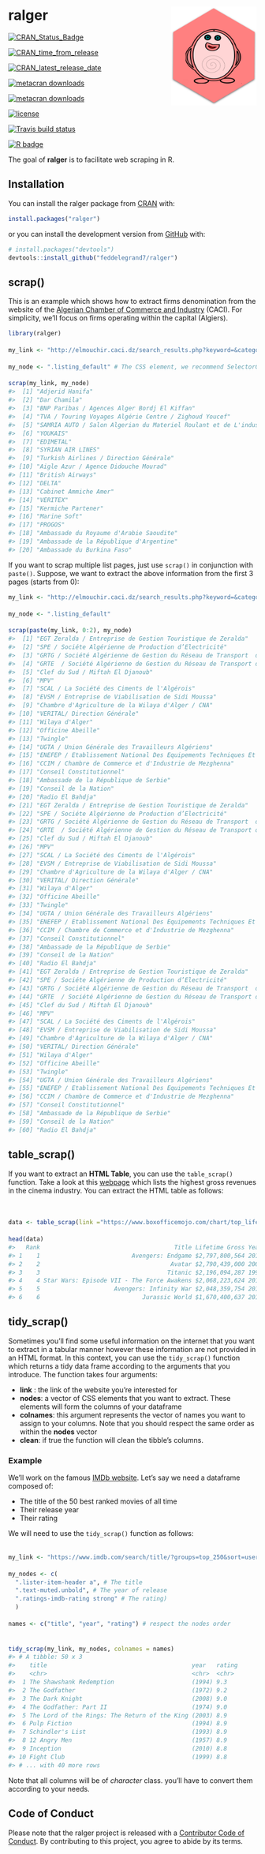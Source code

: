 
<!-- README.md is generated from README.Rmd. Please edit that file -->

# ralger <a><img src='man/figures/hex.png' align="right" height="200" /></a>

<!-- badges: start -->

[![CRAN\_Status\_Badge](https://www.r-pkg.org/badges/version/ralger)](https://cran.r-project.org/package=ralger)

[![CRAN\_time\_from\_release](https://www.r-pkg.org/badges/ago/ralger)](https://cran.r-project.org/package=ralger)

[![CRAN\_latest\_release\_date](https://www.r-pkg.org/badges/last-release/ralger)](https://cran.r-project.org/package=ralger)

[![metacran
downloads](https://cranlogs.r-pkg.org/badges/ralger)](https://cran.r-project.org/package=ralger)

[![metacran
downloads](https://cranlogs.r-pkg.org/badges/grand-total/ralger)](https://cran.r-project.org/package=ralger)

[![license](https://img.shields.io/github/license/mashape/apistatus.svg)](https://choosealicense.com/licenses/mit/)

[![Travis build
status](https://travis-ci.com/feddelegrand7/ralger.svg?branch=master)](https://travis-ci.com/feddelegrand7/ralger)

[![R
badge](https://img.shields.io/badge/Build%20with-♥%20and%20R-blue)](https://github.com/feddelegrand7/ralger)

<!-- badges: end -->

The goal of **ralger** is to facilitate web scraping in R.

## Installation

You can install the ralger package from
[CRAN](https://cran.r-project.org/) with:

``` r
install.packages("ralger")
```

or you can install the development version from
[GitHub](https://github.com/) with:

``` r
# install.packages("devtools")
devtools::install_github("feddelegrand7/ralger")
```

## scrap()

This is an example which shows how to extract firms denomination from
the website of the [Algerian Chamber of Commerce and
Industry](http://elmouchir.caci.dz) (CACI). For simplicity, we’ll focus
on firms operating within the capital (Algiers).

``` r
library(ralger)

my_link <- "http://elmouchir.caci.dz/search_results.php?keyword=&category=&location=Alger&submit=Trouver"

my_node <- ".listing_default" # The CSS element, we recommend SelectorGadget

scrap(my_link, my_node)
#>  [1] "Adjerid Hanifa"                                                               
#>  [2] "Dar Chamila"                                                                  
#>  [3] "BNP Paribas / Agences Alger Bordj El Kiffan"                                  
#>  [4] "TVA / Touring Voyages Algérie Centre / Zighoud Youcef"                        
#>  [5] "SAMRIA AUTO / Salon Algerian du Materiel Roulant et de L'industrie Automobile"
#>  [6] "YOUKAIS"                                                                      
#>  [7] "EDIMETAL"                                                                     
#>  [8] "SYRIAN AIR LINES"                                                             
#>  [9] "Turkish Airlines / Direction Générale"                                        
#> [10] "Aigle Azur / Agence Didouche Mourad"                                          
#> [11] "British Airways"                                                              
#> [12] "DELTA"                                                                        
#> [13] "Cabinet Ammiche Amer"                                                         
#> [14] "VERITEX"                                                                      
#> [15] "Kermiche Partener"                                                            
#> [16] "Marine Soft"                                                                  
#> [17] "PROGOS"                                                                       
#> [18] "Ambassade du Royaume d'Arabie Saoudite"                                       
#> [19] "Ambassade de la République d'Argentine"                                       
#> [20] "Ambassade du Burkina Faso"
```

If you want to scrap multiple list pages, just use `scrap()` in
conjunction with `paste()`. Suppose, we want to extract the above
information from the first 3 pages (starts from 0):

``` r
my_link <- "http://elmouchir.caci.dz/search_results.php?keyword=&category=&location=Alger&submit=Trouver&page=" 

my_node <- ".listing_default"

scrap(paste(my_link, 0:2), my_node)
#>  [1] "EGT Zeralda / Entreprise de Gestion Touristique de Zeralda"                                                                    
#>  [2] "SPE / Sociéte Algérienne de Production d’Electricité"                                                                          
#>  [3] "GRTG / Société Algérienne de Gestion du Réseau de Transport  de Gaz"                                                           
#>  [4] "GRTE  / Société Algérienne de Gestion du Réseau de Transport de Electricité"                                                   
#>  [5] "Clef du Sud / Miftah El Djanoub"                                                                                               
#>  [6] "MPV"                                                                                                                           
#>  [7] "SCAL / La Société des Ciments de l'Algérois"                                                                                   
#>  [8] "EVSM / Entreprise de Viabilisation de Sidi Moussa"                                                                             
#>  [9] "Chambre d'Agriculture de la Wilaya d'Alger / CNA"                                                                              
#> [10] "VERITAL/ Direction Générale"                                                                                                   
#> [11] "Wilaya d'Alger"                                                                                                                
#> [12] "Officine Abeille"                                                                                                              
#> [13] "Twingle"                                                                                                                       
#> [14] "UGTA / Union Générale des Travailleurs Algériens"                                                                              
#> [15] "ENEFEP / Etablissement National Des Equipements Techniques Et Pédagogiques de la Formation et de L’enseignement Professionnels"
#> [16] "CCIM / Chambre de Commerce et d'Industrie de Mezghenna"                                                                        
#> [17] "Conseil Constitutionnel"                                                                                                       
#> [18] "Ambassade de la République de Serbie"                                                                                          
#> [19] "Conseil de la Nation"                                                                                                          
#> [20] "Radio El Bahdja"                                                                                                               
#> [21] "EGT Zeralda / Entreprise de Gestion Touristique de Zeralda"                                                                    
#> [22] "SPE / Sociéte Algérienne de Production d’Electricité"                                                                          
#> [23] "GRTG / Société Algérienne de Gestion du Réseau de Transport  de Gaz"                                                           
#> [24] "GRTE  / Société Algérienne de Gestion du Réseau de Transport de Electricité"                                                   
#> [25] "Clef du Sud / Miftah El Djanoub"                                                                                               
#> [26] "MPV"                                                                                                                           
#> [27] "SCAL / La Société des Ciments de l'Algérois"                                                                                   
#> [28] "EVSM / Entreprise de Viabilisation de Sidi Moussa"                                                                             
#> [29] "Chambre d'Agriculture de la Wilaya d'Alger / CNA"                                                                              
#> [30] "VERITAL/ Direction Générale"                                                                                                   
#> [31] "Wilaya d'Alger"                                                                                                                
#> [32] "Officine Abeille"                                                                                                              
#> [33] "Twingle"                                                                                                                       
#> [34] "UGTA / Union Générale des Travailleurs Algériens"                                                                              
#> [35] "ENEFEP / Etablissement National Des Equipements Techniques Et Pédagogiques de la Formation et de L’enseignement Professionnels"
#> [36] "CCIM / Chambre de Commerce et d'Industrie de Mezghenna"                                                                        
#> [37] "Conseil Constitutionnel"                                                                                                       
#> [38] "Ambassade de la République de Serbie"                                                                                          
#> [39] "Conseil de la Nation"                                                                                                          
#> [40] "Radio El Bahdja"                                                                                                               
#> [41] "EGT Zeralda / Entreprise de Gestion Touristique de Zeralda"                                                                    
#> [42] "SPE / Sociéte Algérienne de Production d’Electricité"                                                                          
#> [43] "GRTG / Société Algérienne de Gestion du Réseau de Transport  de Gaz"                                                           
#> [44] "GRTE  / Société Algérienne de Gestion du Réseau de Transport de Electricité"                                                   
#> [45] "Clef du Sud / Miftah El Djanoub"                                                                                               
#> [46] "MPV"                                                                                                                           
#> [47] "SCAL / La Société des Ciments de l'Algérois"                                                                                   
#> [48] "EVSM / Entreprise de Viabilisation de Sidi Moussa"                                                                             
#> [49] "Chambre d'Agriculture de la Wilaya d'Alger / CNA"                                                                              
#> [50] "VERITAL/ Direction Générale"                                                                                                   
#> [51] "Wilaya d'Alger"                                                                                                                
#> [52] "Officine Abeille"                                                                                                              
#> [53] "Twingle"                                                                                                                       
#> [54] "UGTA / Union Générale des Travailleurs Algériens"                                                                              
#> [55] "ENEFEP / Etablissement National Des Equipements Techniques Et Pédagogiques de la Formation et de L’enseignement Professionnels"
#> [56] "CCIM / Chambre de Commerce et d'Industrie de Mezghenna"                                                                        
#> [57] "Conseil Constitutionnel"                                                                                                       
#> [58] "Ambassade de la République de Serbie"                                                                                          
#> [59] "Conseil de la Nation"                                                                                                          
#> [60] "Radio El Bahdja"
```

## table\_scrap()

If you want to extract an **HTML Table**, you can use the
`table_scrap()` function. Take a look at this
[webpage](https://www.boxofficemojo.com/chart/top_lifetime_gross/?area=XWW)
which lists the highest gross revenues in the cinema industry. You can
extract the HTML table as follows:

``` r


data <- table_scrap(link ="https://www.boxofficemojo.com/chart/top_lifetime_gross/?area=XWW")

head(data)
#>   Rank                                      Title Lifetime Gross Year
#> 1    1                          Avengers: Endgame $2,797,800,564 2019
#> 2    2                                     Avatar $2,790,439,000 2009
#> 3    3                                    Titanic $2,196,094,287 1997
#> 4    4 Star Wars: Episode VII - The Force Awakens $2,068,223,624 2015
#> 5    5                     Avengers: Infinity War $2,048,359,754 2018
#> 6    6                             Jurassic World $1,670,400,637 2015
```

## tidy\_scrap()

Sometimes you’ll find some useful information on the internet that you
want to extract in a tabular manner however these information are not
provided in an HTML format. In this context, you can use the
`tidy_scrap()` function which returns a tidy data frame according to the
arguments that you introduce. The function takes four arguments:

  - **link** : the link of the website you’re interested for
  - **nodes**: a vector of CSS elements that you want to extract. These
    elements will form the columns of your dataframe
  - **colnames**: this argument represents the vector of names you want
    to assign to your columns. Note that you should respect the same
    order as within the **nodes** vector
  - **clean**: if true the function will clean the tibble’s columns.

### Example

We’ll work on the famous [IMDb website](https://www.imdb.com/). Let’s
say we need a dataframe composed of:

  - The title of the 50 best ranked movies of all time
  - Their release year
  - Their rating

We will need to use the `tidy_scrap()` function as follows:

``` r

my_link <- "https://www.imdb.com/search/title/?groups=top_250&sort=user_rating"

my_nodes <- c(
  ".lister-item-header a", # The title 
  ".text-muted.unbold", # The year of release 
  ".ratings-imdb-rating strong" # The rating)
  )

names <- c("title", "year", "rating") # respect the nodes order


tidy_scrap(my_link, my_nodes, colnames = names)
#> # A tibble: 50 x 3
#>    title                                         year   rating
#>    <chr>                                         <chr>  <chr> 
#>  1 The Shawshank Redemption                      (1994) 9.3   
#>  2 The Godfather                                 (1972) 9.2   
#>  3 The Dark Knight                               (2008) 9.0   
#>  4 The Godfather: Part II                        (1974) 9.0   
#>  5 The Lord of the Rings: The Return of the King (2003) 8.9   
#>  6 Pulp Fiction                                  (1994) 8.9   
#>  7 Schindler's List                              (1993) 8.9   
#>  8 12 Angry Men                                  (1957) 8.9   
#>  9 Inception                                     (2010) 8.8   
#> 10 Fight Club                                    (1999) 8.8   
#> # ... with 40 more rows
```

Note that all columns will be of *character* class. you’ll have to
convert them according to your needs.

## Code of Conduct

Please note that the ralger project is released with a [Contributor Code
of
Conduct](https://contributor-covenant.org/version/2/0/CODE_OF_CONDUCT.html).
By contributing to this project, you agree to abide by its terms.
